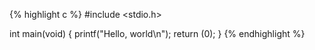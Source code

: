 {% highlight c %}
#include <stdio.h>

int main(void)
{
  printf("Hello, world\n");
  return (0);
}
{% endhighlight %}
